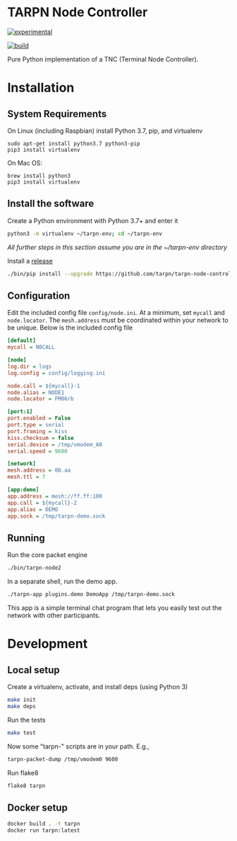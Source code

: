 # TARPN Node Controller

[![experimental](http://badges.github.io/stability-badges/dist/experimental.svg)](http://github.com/badges/stability-badges)

[![build](https://github.com/tarpn/tarpn-node-controller/actions/workflows/build.yml/badge.svg)](https://github.com/tarpn/tarpn-node-controller/actions/workflows/build.yml)

Pure Python implementation of a TNC (Terminal Node Controller).

# Installation

## System Requirements

On Linux (including Raspbian) install Python 3.7, pip, and virtualenv

```
sudo apt-get install python3.7 python3-pip
pip3 install virtualenv
```

On Mac OS:

```
brew install python3
pip3 install virtualenv
```

## Install the software

Create a Python environment with Python 3.7+ and enter it

```sh
python3 -m virtualenv ~/tarpn-env; cd ~/tarpn-env
```

_All further steps in this section assume you are in the ~/tarpn-env directory_

Install a [release](https://github.com/tarpn/tarpn-node-controller/releases)

```sh
./bin/pip install --upgrade https://github.com/tarpn/tarpn-node-controller/releases/download/v0.1.1/tarpn_core-0.1.1-py3-none-any.whl
```

## Configuration

Edit the included config file `config/node.ini`. At a minimum, set `mycall` and `node.locator`. 
The `mesh.address` must be coordinated within your network to be unique. Below is the included config file

```ini
[default]
mycall = N0CALL

[node]
log.dir = logs
log.config = config/logging.ini

node.call = ${mycall}-1
node.alias = NODE1
node.locator = FM06rb

[port:1]
port.enabled = False
port.type = serial
port.framing = kiss
kiss.checksum = false
serial.device = /tmp/vmodem_A0
serial.speed = 9600

[network]
mesh.address = 00.aa
mesh.ttl = 7

[app:demo]
app.address = mesh://ff.ff:100
app.call = ${mycall}-2
app.alias = DEMO
app.sock = /tmp/tarpn-demo.sock
```

## Running

Run the core packet engine

```sh
./bin/tarpn-node2
```

In a separate shell, run the demo app. 

```sh
./tarpn-app plugins.demo DemoApp /tmp/tarpn-demo.sock
```
This app is a simple terminal chat program that lets you easily test out
the network with other participants.
# Development

## Local setup

Create a virtualenv, activate, and install deps (using Python 3)

```sh
make init
make deps
```

Run the tests

```sh
make test
```

Now some "tarpn-" scripts are in your path. E.g.,

```sh
tarpn-packet-dump /tmp/vmodem0 9600
```

Run flake8

```sh
flake8 tarpn
```


## Docker setup

```sh
docker build . -t tarpn
docker run tarpn:latest
```

